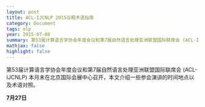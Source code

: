 ```yaml
---
layout: post
title: ACL-IJCNLP 2015议程术语指南
category: Document
tags: nlp
year: 2015-07-08
summary: 第53届计算语言学协会年度会议和第7届自然语言处理亚洲联盟国际联席会 (ACL-IJCNLP) 本月末在北京国际会展中心召开，本文介绍一些参会演讲的时间地点以及术语对照。
mathjax: false
highlight: false
---
```


第53届计算语言学协会年度会议和第7届自然语言处理亚洲联盟国际联席会 (ACL-IJCNLP) 本月末在北京国际会展中心召开，本文介绍一些参会演讲的时间地点以及术语对照。

__7月27日__


